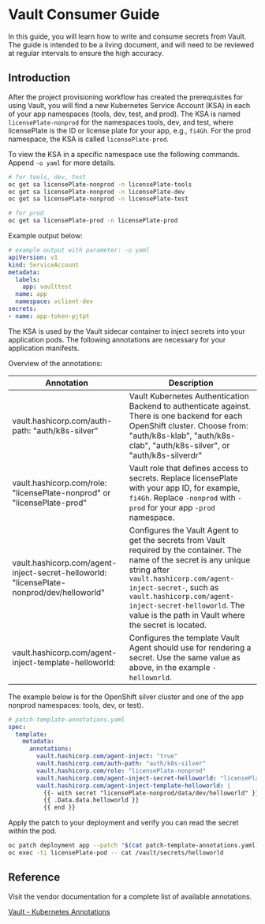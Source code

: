 # Vault Consumer Guide

In this guide, you will learn how to write and consume secrets from Vault.
The guide is intended to be a living document, and will need to be reviewed at regular intervals to ensure the high accuracy.

## Introduction

After the project provisioning workflow has created the prerequisites for using Vault, you will find
a new Kubernetes Service Account (KSA) in each of your app namespaces (tools, dev, test, and prod).
The KSA is named `licensePlate-nonprod` for the namespaces tools, dev, and test, where licensePlate is the ID or
license plate for your app, e.g., `fi4Gh`.
For the prod namespace, the KSA is called `licensePlate-prod`.

To view the KSA in a specific namespace use the following commands. Append `-o yaml` for more details.

```bash
# for tools, dev, test
oc get sa licensePlate-nonprod -n licensePlate-tools
oc get sa licensePlate-nonprod -n licensePlate-dev
oc get sa licensePlate-nonprod -n licensePlate-test

# for prod
oc get sa licensePlate-prod -n licensePlate-prod
```

Example output below:

```yaml
# example output with parameter: -o yaml
apiVersion: v1
kind: ServiceAccount
metadata:
  labels:
    app: vaulttest
  name: app
  namespace: vclient-dev
secrets:
- name: app-token-pjtpt
```

The KSA is used by the Vault sidecar container to inject secrets into your application pods.
The following annotations are necessary for your application manifests.

Overview of the annotations:

| Annotation                                                  | Description |
|-------------------------------------------------------------|-------------|
| vault.hashicorp.com/auth-path: "auth/k8s-silver"            | Vault Kubernetes Authentication Backend to authenticate against. There is one backend for each OpenShift cluster. Choose from: "auth/k8s-klab", "auth/k8s-clab", "auth/k8s-silver", or "auth/k8s-silverdr"            |
| vault.hashicorp.com/role: "licensePlate-nonprod" or "licensePlate-prod" | Vault role that defines access to secrets. Replace licensePlate with your app ID, for example, `fi4Gh`. Replace `-nonprod` with `-prod` for your app `-prod` namespace. |
| vault.hashicorp.com/agent-inject-secret-helloworld: "licensePlate-nonprod/dev/helloworld" | Configures the Vault Agent to get the secrets from Vault required by the container. The name of the secret is any unique string after `vault.hashicorp.com/agent-inject-secret-`, such as `vault.hashicorp.com/agent-inject-secret-helloworld`. The value is the path in Vault where the secret is located. |
| vault.hashicorp.com/agent-inject-template-helloworld:       | Configures the template Vault Agent should use for rendering a secret. Use the same value as above, in the example `-helloworld`. |

The example below is for the OpenShift silver cluster and one of the app nonprod namespaces: tools, dev, or test).

```yaml
# patch-template-annotations.yaml
spec:
  template:
    metadata:
      annotations:
        vault.hashicorp.com/agent-inject: "true"
        vault.hashicorp.com/auth-path: "auth/k8s-silver"
        vault.hashicorp.com/role: "licensePlate-nonprod"
        vault.hashicorp.com/agent-inject-secret-helloworld: "licensePlate-nonprod/dev/helloworld"
        vault.hashicorp.com/agent-inject-template-helloworld: |
          {{- with secret "licensePlate-nonprod/data/dev/helloworld" }}
          {{ .Data.data.helloworld }}
          {{ end }}
```

Apply the patch to your deployment and verify you can read the secret within the pod.

```bash
oc patch deployment app --patch "$(cat patch-template-annotations.yaml)"
oc exec -ti licensePlate-pod -- cat /vault/secrets/helloworld
```

## Reference

Visit the vendor documentation for a complete list of available annotations.

[Vault - Kubernetes Annotations](https://www.vaultproject.io/docs/platform/k8s/injector/annotations)
